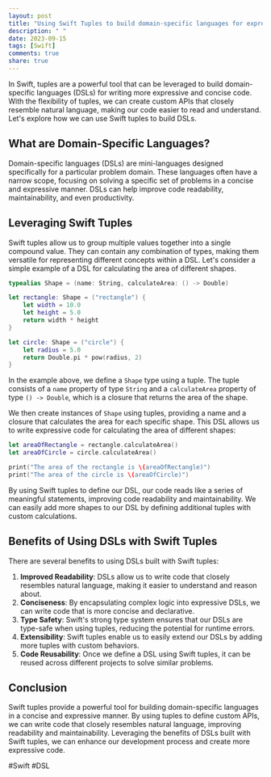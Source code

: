 ```yaml
---
layout: post
title: "Using Swift Tuples to build domain-specific languages for expressive code."
description: " "
date: 2023-09-15
tags: [Swift]
comments: true
share: true
---
```


In Swift, tuples are a powerful tool that can be leveraged to build domain-specific languages (DSLs) for writing more expressive and concise code. With the flexibility of tuples, we can create custom APIs that closely resemble natural language, making our code easier to read and understand. Let's explore how we can use Swift tuples to build DSLs.

## What are Domain-Specific Languages?

Domain-specific languages (DSLs) are mini-languages designed specifically for a particular problem domain. These languages often have a narrow scope, focusing on solving a specific set of problems in a concise and expressive manner. DSLs can help improve code readability, maintainability, and even productivity.

## Leveraging Swift Tuples

Swift tuples allow us to group multiple values together into a single compound value. They can contain any combination of types, making them versatile for representing different concepts within a DSL. Let's consider a simple example of a DSL for calculating the area of different shapes.

```swift
typealias Shape = (name: String, calculateArea: () -> Double)

let rectangle: Shape = ("rectangle") {
    let width = 10.0
    let height = 5.0
    return width * height
}

let circle: Shape = ("circle") {
    let radius = 5.0
    return Double.pi * pow(radius, 2)
}
```

In the example above, we define a `Shape` type using a tuple. The tuple consists of a `name` property of type `String` and a `calculateArea` property of type `() -> Double`, which is a closure that returns the area of the shape. 

We then create instances of `Shape` using tuples, providing a name and a closure that calculates the area for each specific shape. This DSL allows us to write expressive code for calculating the area of different shapes:

```swift
let areaOfRectangle = rectangle.calculateArea()
let areaOfCircle = circle.calculateArea()

print("The area of the rectangle is \(areaOfRectangle)")
print("The area of the circle is \(areaOfCircle)")
```

By using Swift tuples to define our DSL, our code reads like a series of meaningful statements, improving code readability and maintainability. We can easily add more shapes to our DSL by defining additional tuples with custom calculations.

## Benefits of Using DSLs with Swift Tuples

There are several benefits to using DSLs built with Swift tuples:

1. **Improved Readability**: DSLs allow us to write code that closely resembles natural language, making it easier to understand and reason about.
2. **Conciseness**: By encapsulating complex logic into expressive DSLs, we can write code that is more concise and declarative.
3. **Type Safety**: Swift's strong type system ensures that our DSLs are type-safe when using tuples, reducing the potential for runtime errors.
4. **Extensibility**: Swift tuples enable us to easily extend our DSLs by adding more tuples with custom behaviors.
5. **Code Reusability**: Once we define a DSL using Swift tuples, it can be reused across different projects to solve similar problems.

## Conclusion

Swift tuples provide a powerful tool for building domain-specific languages in a concise and expressive manner. By using tuples to define custom APIs, we can write code that closely resembles natural language, improving readability and maintainability. Leveraging the benefits of DSLs built with Swift tuples, we can enhance our development process and create more expressive code.

#Swift #DSL